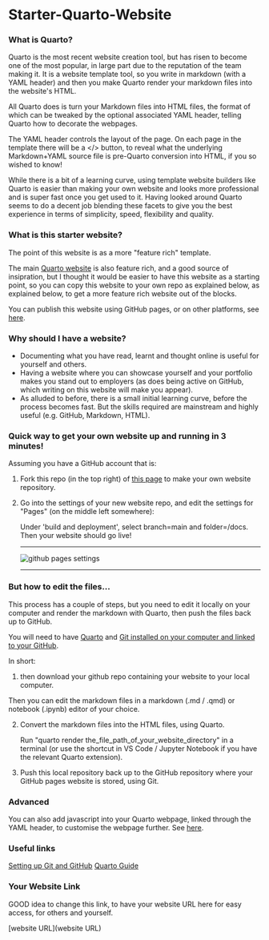 # Starter-Quarto-Website

### What is Quarto?

Quarto is the most recent website creation tool, but has risen to become one of the most popular, in large part due to the reputation of the team making it. It is a website template tool, so you write in markdown (with a YAML header) and then you make Quarto render your markdown files into the website's HTML.

All Quarto does is turn your Markdown files into HTML files, the format of which can be tweaked by the optional associated YAML header, telling Quarto how to decorate the webpages.

The YAML header controls the layout of the page. On each page in the template there will be a </> button, to reveal what the underlying Markdown+YAML source file is pre-Quarto conversion into HTML, if you so wished to know!

While there is a bit of a learning curve, using template website builders like Quarto is easier than making your own website and looks more professional and is super fast once you get used to it. Having looked around Quarto seems to do a decent job blending these facets to give you the best experience in terms of simplicity, speed, flexibility and quality.

### What is this starter website?

The point of this website is as a more "feature rich" template.

The main [Quarto website](https://quarto.org/) is also feature rich, and a good source of insipration, but I thought it would be easier to have this website as a starting point, so you can copy this website to your own repo as explained below, as explained below, to get a more feature rich website out of the blocks.

You can publish this website using GitHub pages, or on other platforms, see [here](https://quarto.org/docs/publishing/index.html).

### Why should I have a website?

- Documenting what you have read, learnt and thought online is useful for yourself and others.
- Having a website where you can showcase yourself and your portfolio makes you stand out to employers (as does being active on GitHub, which writing on this website will make you appear).
- As alluded to before, there is a small initial learning curve, before the process becomes fast. But the skills required are mainstream and highly useful (e.g. GitHub, Markdown, HTML).

### Quick way to get your own website up and running in 3 minutes!

Assuming you have a GitHub account that is:

1. Fork this repo (in the top right) of [this page](https://github.com/Smule11/Starter-Quarto-Website/) to make your own website repository.

2. Go into the settings of your new website repo, and edit the settings for "Pages" (on the middle left somewhere):

    Under 'build and deployment', select branch=main and folder=/docs. Then your website should go live!
    
    ----------
    
    ![github pages settings](https://user-images.githubusercontent.com/22969230/213680688-a73472b9-612e-4309-9dcf-c565af6afa09.png)
    
    ----------

### But how to edit the files...

This process has a couple of steps, but you need to edit it locally on your computer and render the markdown with Quarto, then push the files back up to GitHub.

You will need to have [Quarto](https://quarto.org/) and [Git installed on your computer and linked to your GitHub](https://www.codecademy.com/article/f1-u3-git-setup).

In short:

1.  then download your github repo containing your website to your local computer.

  Then you can edit the markdown files in a markdown (.md / .qmd) or notebook (.ipynb) editor of your choice.

2. Convert the markdown files into the HTML files, using Quarto. 

    Run "quarto render the_file_path_of_your_website_directory" in a terminal (or use the shortcut in VS Code / Jupyter Notebook if you have the relevant Quarto extension).

3. Push this local repository back up to the GitHub repository where your GitHub pages website is stored, using Git. 

### Advanced

You can also add javascript into your Quarto webpage, linked through the YAML header, to customise the webpage further. See [here](https://quarto.org/docs/reference/formats/html.html#includes).

### Useful links

[Setting up Git and GitHub](https://www.codecademy.com/article/f1-u3-git-setup)
[Quarto Guide](https://quarto.org/)

### Your Website Link

GOOD idea to change this link, to have your website URL here for easy access, for others and yourself.

[website URL](website URL)
